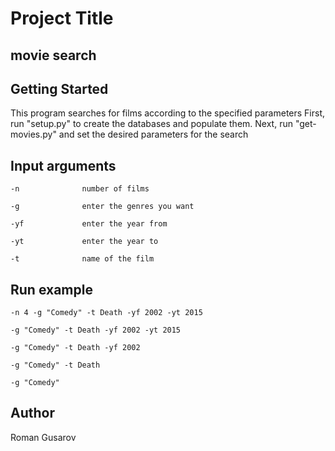 # Project Title

## movie search

## Getting Started


This program searches for films according to the specified parameters
First, run "setup.py" to create the databases and populate them.
Next, run "get-movies.py" and set the desired parameters for the search
## Input arguments

```
-n              number of films

-g              enter the genres you want

-yf             enter the year from

-yt             enter the year to

-t              name of the film
```

## Run example



```
-n 4 -g "Comedy" -t Death -yf 2002 -yt 2015
```
```
-g "Comedy" -t Death -yf 2002 -yt 2015
```
```
-g "Comedy" -t Death -yf 2002
```
```
-g "Comedy" -t Death
```
```
-g "Comedy"
```
## Author
Roman Gusarov
